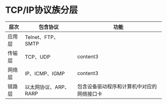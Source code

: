 # TCP/IP协议族分层
|层次|包含协议|功能|
|-|-|-|
|应用层|Telnet、FTP、SMTP||
|传输层|TCP、UDP|content3|
|网络层|IP、ICMP、IGMP|content3|
|链路层|以太网协议、ARP、RARP|包含设备驱动程序和计算机中对应的网络接口卡|
